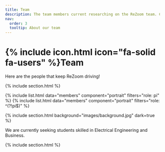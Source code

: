 ```yaml
---
title: Team
description: The team members current researching on the ReZoom team. Check out our openings at the bottom of this section or on the opportunities page!
nav:
  order: 3
  tooltip: About our team
---
```


# {% include icon.html icon="fa-solid fa-users" %}Team

Here are the people that keep ReZoom driving!

{% include section.html %}

{% include list.html data="members" component="portrait" filters="role: pi" %}
{% include list.html data="members" component="portrait" filters="role: ^(?!pi$)" %}

{% include section.html background="images/background.jpg" dark=true %}

We are currently seeking students skilled in Electrical Engineering and Business.

{% include section.html %}
